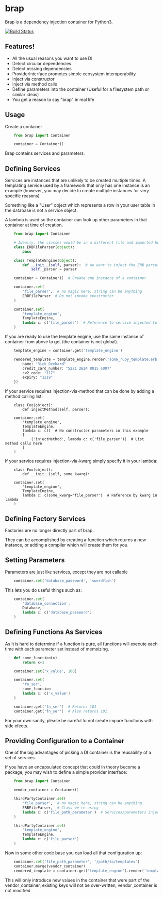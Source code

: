 # brap

Brap is a dependency injection container for Python3.


[![Build Status](https://travis-ci.org/brap/brap.svg?branch=master)](https://travis-ci.org/Incognito/brap)


## Features!

* All the usual reasons you want to use DI
* Detect circular dependencies
* Detect missing dependencies
* ProviderInterface promotes simple ecosystem interoperability
* Inject via constructor
* Inject via method calls
* Define parameters into the container (Useful for a filesystem path or similar ideas)
* You get a reason to say "brap" in real life

## Usage

Create a container

```python
    from brap import Container

    container = Container()
```

Brap contains services and parameters.


## Defining Services

Services are instances that are unlikely to be created multiple times. A
templating service used by a framework that only has one instance is an example
(however, you may decide to create multiple instances for very specific reasons)

Something like a "User" object which represents a row in your user table in the
database is not a service object.

A lambda is used so the container can look up other parameters in that container
at time of creation.


```python
    from brap import Container

    # Ideally, the classes would be in a different file and imported here
    class ERBFileParser(object):
        pass

    class TemplateEngine(object):
        def __init__(self, parser):  # We want to inject the ERB parser here
            self._parser = parser

    container = Container()  # Create one instance of a container

    container.set(
        'file_parser',  # no magic here, string can be anything
        ERBFileParser  # Do not invoke constructor
    )

    container.set(
        'template_engine',
        TemplateEngine,
        lambda c: c('file_parser')  # Reference to service injected to TemplateEngine
    )
```

If you are ready to use the template engine, use the same instance of container
from above to get (the container is not global).


```python
    template_engine = container.get('template_engine')

    rendered_template = template_engine.render('some_ruby_template.erb', {
        name: "Rick Deckard"
        credit_card_number: "5221 2624 8015 6007"
        cv2_code: "117"
        expiry: "1219"
    })
```

If your service requires injection-via-method that can be done by adding a method calling list:

```
    class Foo(object):
        def injectMethod(self, parser):

    container.set(
        'template_engine',
        TemplateEngine,
        lambda c: c()  # No constructor parameters in this example
        [
            ('injectMethod', lambda c: c('file_parser'))  # List method calls here
        ]
    )
```

If your service requires injection-via-kwarg simply specify it in your lambda:

```
    class Foo(object):
        def __init__(self, some_kwarg):

    container.set(
        'template_engine',
        TemplateEngine,
        lambda c: c(some_kwarg='file_parser')  # Reference by kwarg in lambda
    )
```

## Defining Factory Services

Factories are no longer directly part of brap.

They can be accomplished by creating a function which returns a new instance,
or adding a compiler which will create them for you.


## Setting Parameters

Parameters are just like services, except they are not callable


```python
    container.set('database_password', 'swordfish')
```


This lets you do useful things such as:


```python
    container.set(
        'database_connection',
        Database,
        lambda c: c('database_password')
    )
```


## Defining Functions As Services

As it is hard to determine if a function is pure, all functions will execute
each time with each parameter set instead of memoizing.

```python
    def some_function(x)
        return x+1

    container.set('x_value', 100)

    container.set(
        'fn_ser',
        some_function
        lambda c: c('x_value')
    )

    container.get('fn_ser')  # Returns 101
    container.get('fn_ser')  # Also returns 101
```

For your own sanity, please be careful to not create impure functions with side
efects.


## Providing Configuration to a Container

One of the big advantages of picking a DI container is the reusability of a set
of services.

If you have an encapsulated concept that could in theory become a package, you
may wish to define a simple provider interface:


```python
    from brap import Container

    vendor_container = Container()

    thirdPartyContainer.set(
        'file_parser',  # no magic here, string can be anything
        ERBFileParser,  # Class we're using
        lambda c: c('file_path_parameter')  # Services/parameters injected into constructor
    )

    thirdPartyContainer.set(
        'template_engine',
        TemplateEngine,
        lambda c: c('file_parser')
    )
```


Now in some other code base you can load all that configuration up:


```python
    container.set('file_path_parameter', '/path/to/templates')
    container.merge(vendor_container)
    rendered_template = container.get('template_engine').render('template.erb', {})
```

This will only introduce new values in the container that were part of the
vendor_container, existing keys will not be over-written, vendor_container is
not modified.
